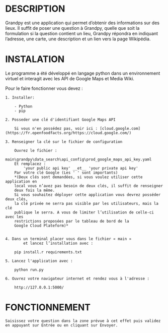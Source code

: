 DESCRIPTION
============
Grandpy est une application qui permet d’obtenir des informations sur des lieux.
Il suffit de poser une question à Grandpy, quelle que soit la formulation si la question contient un lieu, Grandpy répondra en indiquant l’adresse, une carte, une description et un lien vers la page Wikipédia.

INSTALATION
============
Le programme a été développé en langage python dans un environnement virtuel et interagit avec les API de Google Maps et Media Wiki.

Pour le faire fonctionner vous devez :

	1. Installer:

		- Python
		- pip

	2. Posseder une clé d'identifiant Google Maps API

		Si vous n'en possédez pas, voir ici : [cloud.google.com](https://fr.openfoodfacts.org/https://cloud.google.com/)

	3. Renseigner la clé sur le fichier de configuration

		Ouvrez le fichier :
			main\grandpy\data_search\api_config\prod_google_maps_api_key.yaml
		Et remplacez :
			'your public api key' __et__ 'your private api key'
		Par votre clé Google (Les ' ' sont importants)
		*(Deux clés sont demandées, si vous voulez utiliser cette application en
		local vous n’avez pas besoin de deux clés, il suffit de renseigner
		deux fois la même.
		Si vous souhaitez déployer cette application vous devrez posséder deux clés,
		la clé privée ne serra pas visible par les utilisateurs, mais la clé
		publique le serra. A vous de limiter l’utilisation de celle-ci avec les
		restrictions proposées par le tableau de bord de la
		Google Cloud Plateform)*


	4. Dans un terminal placer vous dans le fichier « main »
			et lancez l’installation avec :

		pip install.r requirements.txt

	5. Lancez l'application avec :

		python run.py

	6. Ouvrez votre navigateur internet et rendez vous à l'adresse :

		http://127.0.0.1:5000/

FONCTIONNEMENT
===============

	Saisissez votre question dans la zone prévue à cet effet puis validez
	en appuyant sur Entrée ou en cliquant sur Envoyer.
